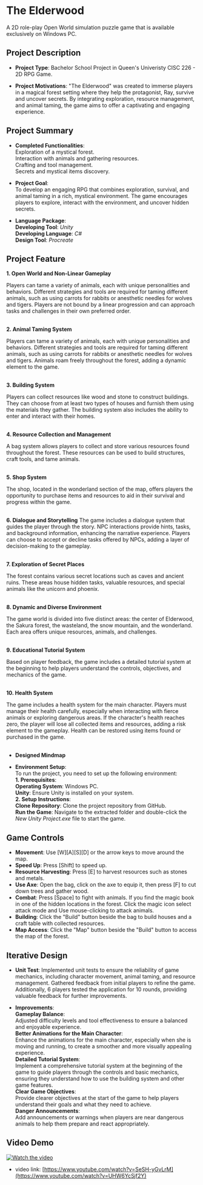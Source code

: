 # The Elderwood
A 2D role-play Open World simulation puzzle game that is available exclusively on Windows PC.

## Project Description
- **Project Type**: Bachelor School Project in Queen's Univeristy CISC 226 - 2D RPG Game.
  
- **Project Motivations**: "The Elderwood" was created to immerse players in a magical forest setting where they help the protagonist, Ray, survive and uncover secrets. By integrating exploration, resource management, and animal taming, the game aims to offer a captivating and engaging experience.

## Project Summary
- **Completed Functionalities**:<br>
  Exploration of a mystical forest. <br>
  Interaction with animals and gathering resources. <br>
  Crafting and tool management. <br>
  Secrets and mystical items discovery. <br>
  
- **Project Goal**:<br>
To develop an engaging RPG that combines exploration, survival, and animal taming in a rich, mystical environment. The game encourages players to explore, interact with the environment, and uncover hidden secrets.
  
- **Language Package**:<br>
**Developing Tool**: *Unity* <br>
**Developing Language**: *C#* <br>
**Design Tool**: *Procreate*<br>

## Project Feature
**1. Open World and Non-Linear Gameplay**

Players can tame a variety of animals, each with unique personalities and behaviors. Different strategies and tools are required for taming different animals, such as using carrots for rabbits or anesthetic needles for wolves and tigers. Players are not bound by a linear progression and can approach tasks and challenges in their own preferred order. <br><br>

**2. Animal Taming System**

Players can tame a variety of animals, each with unique personalities and behaviors. Different strategies and tools are required for taming different animals, such as using carrots for rabbits or anesthetic needles for wolves and tigers. Animals roam freely throughout the forest, adding a dynamic element to the game. <br><br>

**3. Building System**

Players can collect resources like wood and stone to construct buildings. They can choose from at least two types of houses and furnish them using the materials they gather. The building system also includes the ability to enter and interact with their homes.<br><br>

**4. Resource Collection and Management**

A bag system allows players to collect and store various resources found throughout the forest. These resources can be used to build structures, craft tools, and tame animals.<br><br>

**5. Shop System**

The shop, located in the wonderland section of the map, offers players the opportunity to purchase items and resources to aid in their survival and progress within the game.<br><br>

**6. Dialogue and Storytelling**
The game includes a dialogue system that guides the player through the story. NPC interactions provide hints, tasks, and background information, enhancing the narrative experience. Players can choose to accept or decline tasks offered by NPCs, adding a layer of decision-making to the gameplay. <br><br>

**7. Exploration of Secret Places**

The forest contains various secret locations such as caves and ancient ruins. These areas house hidden tasks, valuable resources, and special animals like the unicorn and phoenix.<br><br>

**8. Dynamic and Diverse Environment**

The game world is divided into five distinct areas: the center of Elderwood, the Sakura forest, the wasteland, the snow mountain, and the wonderland. Each area offers unique resources, animals, and challenges.<br><br>

**9. Educational Tutorial System**

Based on player feedback, the game includes a detailed tutorial system at the beginning to help players understand the controls, objectives, and mechanics of the game. <br><br>

**10. Health System**

The game includes a health system for the main character. Players must manage their health carefully, especially when interacting with fierce animals or exploring dangerous areas. If the character's health reaches zero, the player will lose all collected items and resources, adding a risk element to the gameplay. Health can be restored using items found or purchased in the game. <br><br>


- **Designed Mindmap**


- **Environment Setup**:<br>
To run the project, you need to set up the following environment: <br>
**1. Prerequisites**:<br>
**Operating System**: Windows PC. <br>
**Unity**: Ensure Unity is installed on your system. <br>
**2. Setup Instructions**:<br>
**Clone Repository**: Clone the project repository from GitHub.<br>
**Run the Game**: Navigate to the extracted folder and double-click the *New Unity Project.exe* file to start the game.<be>

## Game Controls
- **Movement**: Use [W][A][S][D] or the arrow keys to move around the map.
- **Speed Up**: Press [Shift] to speed up.
- **Resource Harvesting**: Press [E] to harvest resources such as stones and metals.
- **Use Axe**: Open the bag, click on the axe to equip it, then press [F] to cut down trees and gather wood.
- **Combat**: Press [Space] to fight with animals. If you find the magic book in one of the hidden locations in the forest. Click the magic icon select attack mode and Use mouse-clicking to attack animals.
- **Building**: Click the "Build" button beside the bag to build houses and a craft table with collected resources.
- **Map Access**: Click the "Map" button beside the "Build" button to access the map of the forest.

## Iterative Design
- **Unit Test**:
Implemented unit tests to ensure the reliability of game mechanics, including character movement, animal taming, and resource management. Gathered feedback from initial players to refine the game. Additionally, 6 players tested the application for 10 rounds, providing valuable feedback for further improvements.

- **Improvements**:<br>
**Gameplay Balance**: <br>
Adjusted difficulty levels and tool effectiveness to ensure a balanced and enjoyable experience.<br>
**Better Animations for the Main Character**:<br>
Enhance the animations for the main character, especially when she is moving and running, to create a smoother and more visually appealing experience. <br>
**Detailed Tutorial System**: <br>
Implement a comprehensive tutorial system at the beginning of the game to guide players through the controls and basic mechanics, ensuring they understand how to use the building system and other game features.<br>
**Clear Game Objectives**:<br>
Provide clearer objectives at the start of the game to help players understand their goals and what they need to achieve.<br>
**Danger Announcements**:<br>
Add announcements or warnings when players are near dangerous animals to help them prepare and react appropriately.<br>


## Video Demo
[![Watch the video](screenshot/elderwood-youtube-video.png)](https://www.youtube.com/watch?v=UHW6YcSjf2Y)

 * video link: [https://www.youtube.com/watch?v=SeSH-yGvLrM](https://www.youtube.com/watch?v=UHW6YcSjf2Y)
